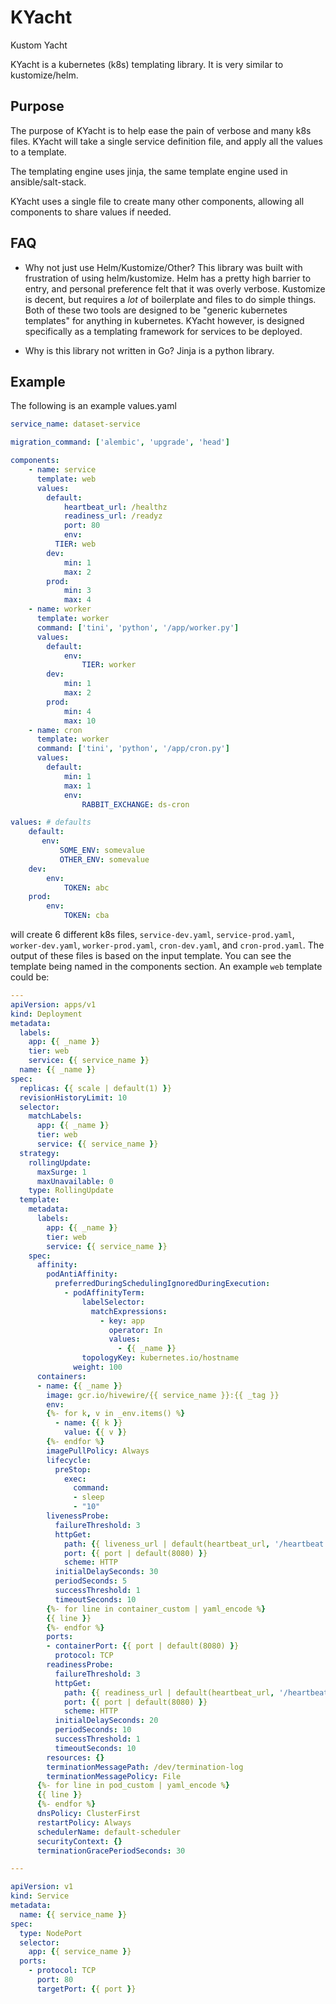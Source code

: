 # KYacht
Kustom Yacht

KYacht is a kubernetes (k8s) templating library. It is very similar to kustomize/helm. 

## Purpose
The purpose of KYacht is to help ease the pain of verbose and many k8s files. 
KYacht will take a single service definition file, and apply all the values to a template. 

The templating engine uses jinja, the same template engine used in ansible/salt-stack. 

KYacht uses a single file to create many other components, allowing all components to share values if needed.

## FAQ

* Why not just use Helm/Kustomize/Other?
This library was built with frustration of using helm/kustomize. Helm has a pretty high barrier to entry, and personal preference felt that it was overly verbose. 
Kustomize is decent, but requires a *lot* of boilerplate and files to do simple things. 
Both of these two tools are designed to be "generic kubernetes templates" for anything in kubernetes. KYacht however, is designed specifically as a templating framework for services to be deployed. 

* Why is this library not written in Go?
Jinja is a python library. 


## Example

The following is an example values.yaml

```yaml
service_name: dataset-service

migration_command: ['alembic', 'upgrade', 'head']

components:
    - name: service
      template: web
      values:
        default:
            heartbeat_url: /healthz
            readiness_url: /readyz
            port: 80
            env:
	      TIER: web
        dev:
            min: 1
            max: 2
        prod:
            min: 3
            max: 4
    - name: worker
      template: worker
      command: ['tini', 'python', '/app/worker.py']
      values:
        default:
            env:
                TIER: worker
        dev:
            min: 1
            max: 2
        prod:
            min: 4
            max: 10
    - name: cron
      template: worker
      command: ['tini', 'python', '/app/cron.py']
      values: 
        default:
            min: 1
            max: 1
            env:
                RABBIT_EXCHANGE: ds-cron

values: # defaults
    default:
       env: 
           SOME_ENV: somevalue
           OTHER_ENV: somevalue
    dev:
        env:
            TOKEN: abc
    prod:
        env:
            TOKEN: cba

```

will create 6 different k8s files, `service-dev.yaml`, `service-prod.yaml`, `worker-dev.yaml`, `worker-prod.yaml`, `cron-dev.yaml`, and `cron-prod.yaml`. The output of these files is based on the input template. You can see the template being named in the components section. An example `web` template could be:

```yaml
---
apiVersion: apps/v1
kind: Deployment
metadata:
  labels:
    app: {{ _name }}
    tier: web
    service: {{ service_name }}
  name: {{ _name }}
spec:
  replicas: {{ scale | default(1) }}
  revisionHistoryLimit: 10
  selector:
    matchLabels:
      app: {{ _name }}
      tier: web
      service: {{ service_name }}
  strategy:
    rollingUpdate:
      maxSurge: 1
      maxUnavailable: 0
    type: RollingUpdate
  template:
    metadata:
      labels:
        app: {{ _name }}
        tier: web
        service: {{ service_name }}
    spec:
      affinity:
        podAntiAffinity:
          preferredDuringSchedulingIgnoredDuringExecution:
            - podAffinityTerm:
                labelSelector:
                  matchExpressions:
                    - key: app
                      operator: In
                      values:
                        - {{ _name }}
                topologyKey: kubernetes.io/hostname
              weight: 100
      containers:
      - name: {{ _name }}
        image: gcr.io/hivewire/{{ service_name }}:{{ _tag }}
        env:
        {%- for k, v in _env.items() %}
          - name: {{ k }}
            value: {{ v }}
        {%- endfor %}
        imagePullPolicy: Always
        lifecycle:
          preStop:
            exec:
              command:
              - sleep
              - "10"
        livenessProbe:
          failureThreshold: 3
          httpGet:
            path: {{ liveness_url | default(heartbeat_url, '/heartbeat') }}
            port: {{ port | default(8080) }}
            scheme: HTTP
          initialDelaySeconds: 30
          periodSeconds: 5
          successThreshold: 1
          timeoutSeconds: 10
        {%- for line in container_custom | yaml_encode %}
        {{ line }}
        {%- endfor %}
        ports:
        - containerPort: {{ port | default(8080) }}
          protocol: TCP
        readinessProbe:
          failureThreshold: 3
          httpGet:
            path: {{ readiness_url | default(heartbeat_url, '/heartbeat') }}
            port: {{ port | default(8080) }}
            scheme: HTTP
          initialDelaySeconds: 20
          periodSeconds: 10
          successThreshold: 1
          timeoutSeconds: 10
        resources: {}
        terminationMessagePath: /dev/termination-log
        terminationMessagePolicy: File
      {%- for line in pod_custom | yaml_encode %}
      {{ line }}
      {%- endfor %}
      dnsPolicy: ClusterFirst
      restartPolicy: Always
      schedulerName: default-scheduler
      securityContext: {}
      terminationGracePeriodSeconds: 30

---

apiVersion: v1
kind: Service
metadata:
  name: {{ service_name }}
spec:
  type: NodePort
  selector:
    app: {{ service_name }}
  ports:
    - protocol: TCP
      port: 80
      targetPort: {{ port }}

```
